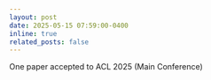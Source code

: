```yaml
---
layout: post
date: 2025-05-15 07:59:00-0400
inline: true
related_posts: false
---
```


One paper accepted to ACL 2025 (Main Conference)